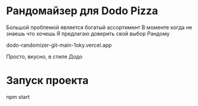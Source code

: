 # Рандомайзер для Dodo Pizza
Большой проблемой является богатый ассортимент 
В моменте когда не знаешь что хочешь
Я предлагаю доверить свой выбор Рандому

dodo-randomizer-git-main-1oky.vercel.app

Просто, вкусно, в стиле Додо

# Запуск проекта
npm start
